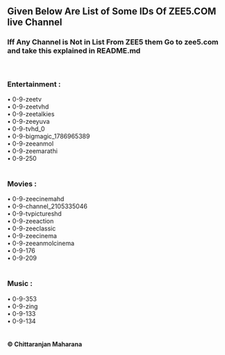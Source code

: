 ## Given Below Are List of Some IDs Of ZEE5.COM live Channel

### Iff Any Channel is Not in List From ZEE5 them Go to zee5.com and take this explained in README.md

<br>

### Entertainment :

• 0-9-zeetv <br>
• 0-9-zeetvhd <br>
• 0-9-zeetalkies <br>
• 0-9-zeeyuva <br>
• 0-9-tvhd_0 <br>
• 0-9-bigmagic_1786965389 <br>
• 0-9-zeeanmol <br>
• 0-9-zeemarathi <br>
• 0-9-250 <br><br>

### Movies :

• 0-9-zeecinemahd <br>
• 0-9-channel_2105335046 <br>
• 0-9-tvpictureshd <br>
• 0-9-zeeaction <br>
• 0-9-zeeclassic <br>
• 0-9-zeecinema <br>
• 0-9-zeeanmolcinema <br>
• 0-9-176 <br>
• 0-9-209  <br><br>

### Music :

• 0-9-353 <br>
• 0-9-zing <br>
• 0-9-133 <br>
• 0-9-134  <br><br>

<h4><b> © Chittaranjan Maharana </b></h4>
